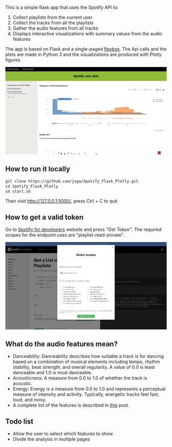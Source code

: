 This is a simple flask app that uses the Spotify API to:

1. Collect playlists from the current user
2. Collect the tracks from all the playlists
3. Gather the audio features from all tracks
4. Displays interactive visualizations with summary values from the audio features

The app is based on Flask and a single-paged [flexbox](https://www.w3schools.com/css/css3_flexbox.asp). The Api calls and the plots are made in Python 3 and the visualizations are produced with Plotly figures.

![App](https://github.com/jsga/Spotify_Flask_Plotly/blob/master/Screenshots/Screenshot_App.png)

## How to run it locally

```
git clone https://github.com/jsga/Spotify_Flask_Plotly.git
cd Spotify_Flask_Plotly
sh start.sh
```
Then visit http://127.0.0.1:5000/, press Ctrl + C to quit

## How to get a valid token

Go to [Spotify for developers](https://developer.spotify.com/console/get-current-user-playlists/) website and press _"Get Token"_. The required scopes for the endpoint uses are "playlist-read-private".

![Spotify screenshot](https://github.com/jsga/Spotify_Flask_Plotly/blob/master/Screenshots/Screenshot_Spotify.png)

## What do the audio features mean?

- Danceability: Danceability describes how suitable a track is for dancing based on a combination of musical elements including tempo, rhythm stability, beat strength, and overall regularity. A value of 0.0 is least danceable and 1.0 is most danceable.
- Acousticness: A measure from 0.0 to 1.0 of whether the track is acoustic.
- Energy: Energy is a measure from 0.0 to 1.0 and represents a perceptual measure of intensity and activity. Typically, energetic tracks feel fast, loud, and noisy.
- A complete list of the features is described in [this](https://medium.com/@boplantinga/what-do-spotifys-audio-features-tell-us-about-this-year-s-eurovision-song-contest-66ad188e112a) post.

## Todo list

- Allow the user to select which features to show
- Divide the analysis in multiple pages
